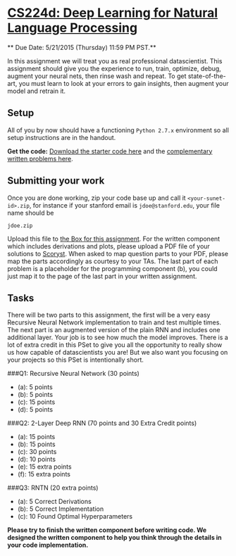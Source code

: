 [CS224d: Deep Learning for Natural Language Processing](http://cs224d.stanford.edu/)
====================================================================================

** Due Date: 5/21/2015 (Thursday) 11:59 PM PST.**

In this assignment we will treat you as real professional datascientist. This assignment should give you the experience to run, train, optimize, debug, augment your neural nets, then rinse wash and repeat. To get state-of-the-art, you must learn to look at your errors to gain insights, then augment your model and retrain it.

Setup
-----

All of you by now should have a functioning `Python 2.7.x` environment so all setup instructions are in the handout.

**Get the code:** [Download the starter code here](http://cs224d.stanford.edu/assignment3/assignment3.zip) and the [complementary written problems here](http://cs224d.stanford.edu/assignment3/assignment3.pdf).

Submitting your work
--------------------

Once you are done working, zip your code base up and call it `<your-sunet-id>.zip`, for instance if your stanford email is `jdoe@stanford.edu`, your file name should be

`jdoe.zip`

Upload this file to [the Box for this assignment](https://stanford.box.com/signup/collablink/d_3641065535/110477b9efa36c).
For the written component which includes derivations and plots, please upload a PDF file of your solutions to [Scoryst](https://scoryst.com/course/67/submit/). When asked to map question parts to your PDF, please map the parts accordingly as courtesy to your TAs. The last part of each problem is a placeholder for the programming component (b), you could just map it to the page of the last part in your written assignment.

Tasks
-----

There will be two parts to this assignment, the first will be a very easy Recursive Neural Network implementation to train and test multiple times. The next part is an augmented version of the plain RNN and includes one additional layer. Your job is to see how much the model improves. There is a lot of extra credit in this PSet to give you all the opportunity to really show us how capable of datascientists you are! But we also want you focusing on your projects so this PSet is intentionally short.

###Q1: Recursive Neural Network (30 points)

* (a): 5 points
* (b): 5 points
* (c): 15 points
* (d): 5 points

###Q2: 2-Layer Deep RNN (70 points and 30 Extra Credit points)

* (a): 15 points
* (b): 15 points
* (c): 30 points
* (d): 10 points
* (e): 15 extra points
* (f): 15 extra points

###Q3: RNTN (20 extra points)

* (a): 5 Correct Derivations
* (b): 5 Correct Implementation
* (c): 10 Found Optimal Hyperparameters

**Please try to finish the written component before writing code. We designed the written component to help you think through the details in your code implementation.**

